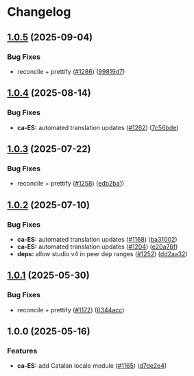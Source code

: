 # Changelog

## [1.0.5](https://github.com/sanity-io/locales/compare/locale-ca-es-v1.0.4...locale-ca-es-v1.0.5) (2025-09-04)


### Bug Fixes

* reconcile + prettify ([#1286](https://github.com/sanity-io/locales/issues/1286)) ([99819d7](https://github.com/sanity-io/locales/commit/99819d7d47be1ecee0b4b2529b0f4f2981cb948a))

## [1.0.4](https://github.com/sanity-io/locales/compare/locale-ca-es-v1.0.3...locale-ca-es-v1.0.4) (2025-08-14)


### Bug Fixes

* **ca-ES:** automated translation updates ([#1262](https://github.com/sanity-io/locales/issues/1262)) ([7c56bde](https://github.com/sanity-io/locales/commit/7c56bde1bb9b6a21c761109722bd17b7fdc6514b))

## [1.0.3](https://github.com/sanity-io/locales/compare/locale-ca-es-v1.0.2...locale-ca-es-v1.0.3) (2025-07-22)


### Bug Fixes

* reconcile + prettify ([#1258](https://github.com/sanity-io/locales/issues/1258)) ([edb2ba1](https://github.com/sanity-io/locales/commit/edb2ba1fd5c7f161930c606425384a0c29ed1897))

## [1.0.2](https://github.com/sanity-io/locales/compare/locale-ca-es-v1.0.1...locale-ca-es-v1.0.2) (2025-07-10)


### Bug Fixes

* **ca-ES:** automated translation updates ([#1168](https://github.com/sanity-io/locales/issues/1168)) ([ba31002](https://github.com/sanity-io/locales/commit/ba3100278aadbf42edb4f5b1133889b0cf9e9edb))
* **ca-ES:** automated translation updates ([#1204](https://github.com/sanity-io/locales/issues/1204)) ([e20a76f](https://github.com/sanity-io/locales/commit/e20a76f21ecc6924f3a4231a7c21b5067bf8aa68))
* **deps:** allow studio v4 in peer dep ranges ([#1252](https://github.com/sanity-io/locales/issues/1252)) ([dd2aa32](https://github.com/sanity-io/locales/commit/dd2aa32b4186f0749f744d74b2e81a2c8b172fe8))

## [1.0.1](https://github.com/sanity-io/locales/compare/locale-ca-es-v1.0.0...locale-ca-es-v1.0.1) (2025-05-30)


### Bug Fixes

* reconcile + prettify ([#1172](https://github.com/sanity-io/locales/issues/1172)) ([6344acc](https://github.com/sanity-io/locales/commit/6344acc28b4d4cc8f95c06c1095037f9be5d6fac))

## 1.0.0 (2025-05-16)


### Features

* **ca-ES:** add Catalan locale module ([#1165](https://github.com/sanity-io/locales/issues/1165)) ([d7de2e4](https://github.com/sanity-io/locales/commit/d7de2e41143f413bce1d83b7b8f8d0d899b1c605))
